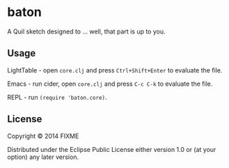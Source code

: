 # baton

A Quil sketch designed to ... well, that part is up to you.

## Usage

LightTable - open `core.clj` and press `Ctrl+Shift+Enter` to evaluate the file.

Emacs - run cider, open `core.clj` and press `C-c C-k` to evaluate the file.

REPL - run `(require 'baton.core)`.

## License

Copyright © 2014 FIXME

Distributed under the Eclipse Public License either version 1.0 or (at
your option) any later version.
